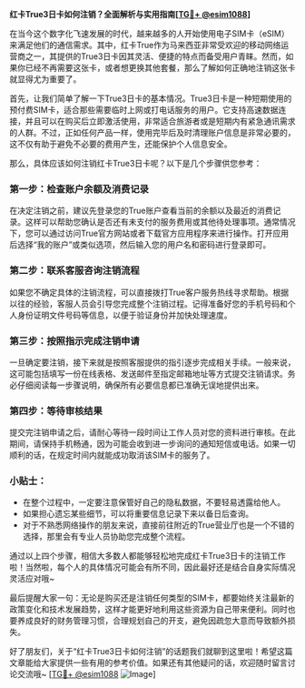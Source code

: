 **红卡True3日卡如何注销？全面解析与实用指南[[TG💪+ @esim1088](https://t.me/s/esim1088)]**

在当今这个数字化飞速发展的时代，越来越多的人开始使用电子SIM卡（eSIM）来满足他们的通信需求。其中，红卡True作为马来西亚非常受欢迎的移动网络运营商之一，其提供的True3日卡因其灵活、便捷的特点而备受用户青睐。然而，如果你已经不再需要这张卡，或者想更换其他套餐，那么了解如何正确地注销这张卡就显得尤为重要了。

首先，让我们简单了解一下True3日卡的基本情况。True3日卡是一种短期使用的预付费SIM卡，适合那些需要临时上网或打电话服务的用户。它支持高速数据连接，并且可以在购买后立即激活使用，非常适合旅游者或是短期内有紧急通讯需求的人群。不过，正如任何产品一样，使用完毕后及时清理账户信息是非常必要的，这不仅有助于避免不必要的费用产生，还能保护个人信息安全。

那么，具体应该如何注销红卡True3日卡呢？以下是几个步骤供您参考：

### 第一步：检查账户余额及消费记录
在决定注销之前，建议先登录您的True账户查看当前的余额以及最近的消费记录。这样可以帮助您确认是否还有未支付的服务费用或其他待处理事项。通常情况下，您可以通过访问True官方网站或者下载官方应用程序来进行操作。打开应用后选择“我的账户”或类似选项，然后输入您的用户名和密码进行登录即可。

### 第二步：联系客服咨询注销流程
如果您不确定具体的注销流程，可以直接拨打True客户服务热线寻求帮助。根据以往的经验，客服人员会引导您完成整个注销过程。记得准备好您的手机号码和个人身份证明文件号码等信息，以便于验证身份并加快处理速度。

### 第三步：按照指示完成注销申请
一旦确定要注销，接下来就是按照客服提供的指引逐步完成相关手续。一般来说，这可能包括填写一份在线表格、发送邮件至指定邮箱地址等方式提交注销请求。务必仔细阅读每一步骤说明，确保所有必要信息都已准确无误地提供出来。

### 第四步：等待审核结果
提交完注销申请之后，请耐心等待一段时间让工作人员对您的资料进行审核。在此期间，请保持手机畅通，因为可能会收到进一步询问的通知短信或电话。如果一切顺利的话，在规定时间内就能成功取消该SIM卡的服务了。

### 小贴士：
- 在整个过程中，一定要注意保管好自己的隐私数据，不要轻易透露给他人。
- 如果担心遗忘某些细节，可以将重要信息记录下来以备日后查询。
- 对于不熟悉网络操作的朋友来说，直接前往附近的True营业厅也是一个不错的选择，那里会有专业人员协助您完成整个流程。

通过以上四个步骤，相信大多数人都能够轻松地完成红卡True3日卡的注销工作啦！当然啦，每个人的具体情况可能会有所不同，因此最好还是结合自身实际情况灵活应对哦~

最后提醒大家一句：无论是购买还是注销任何类型的SIM卡，都要始终关注最新的政策变化和技术发展趋势，这样才能更好地利用这些资源为自己带来便利。同时也要养成良好的财务管理习惯，合理规划自己的开支，避免因疏忽大意而导致额外损失。

好了朋友们，关于“红卡True3日卡如何注销”的话题我们就聊到这里啦！希望这篇文章能给大家提供一些有用的参考价值。如果还有其他疑问的话，欢迎随时留言讨论交流哦~ [[TG💪+ @esim1088](https://t.me/s/esim1088) ![Image](https://i.postimg.cc/4NQfJmqS/Snipaste-2025-05-13-00-14-12.png)]
